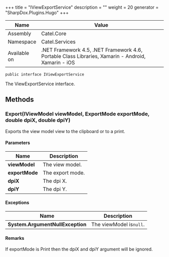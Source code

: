 

+++
title = "IViewExportService" 
description = ""
weight = 20
generator = "SharpDox.Plugins.Hugo"
+++

Name|Value
---|---
Assembly|Catel.Core
Namespace|Catel.Services
Available on|.NET Framework 4.5, .NET Framework 4.6, Portable Class Libraries, Xamarin - Android, Xamarin - iOS

```
public interface IViewExportService
```

The ViewExportService interface.

## Methods

### Export(IViewModel viewModel, ExportMode exportMode, double dpiX, double dpiY)

Exports the view model view to the clipboard or to a print.

#### Parameters

Name|Description
---|---
**viewModel**|The view model.
**exportMode**|The export mode.
**dpiX**|The dpi X.
**dpiY**|The dpi Y.

#### Exceptions

Name|Description
---|---
**System.ArgumentNullException**|The viewModel is`null`.

#### Remarks

If exportMode is Print then the dpiX and dpiY argument will be ignored.

